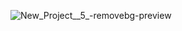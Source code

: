 ![New_Project__5_-removebg-preview](https://github.com/wilfredmanyara/Nasiri/assets/72160527/811fca1b-c751-442d-9169-c8780658bdb3)
